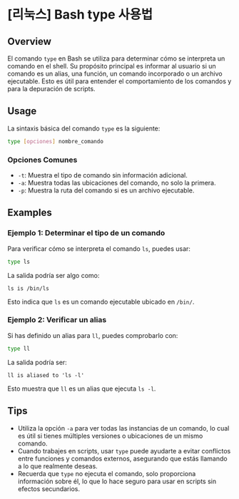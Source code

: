 # [리눅스] Bash type 사용법

## Overview
El comando `type` en Bash se utiliza para determinar cómo se interpreta un comando en el shell. Su propósito principal es informar al usuario si un comando es un alias, una función, un comando incorporado o un archivo ejecutable. Esto es útil para entender el comportamiento de los comandos y para la depuración de scripts.

## Usage
La sintaxis básica del comando `type` es la siguiente:

```bash
type [opciones] nombre_comando
```

### Opciones Comunes
- `-t`: Muestra el tipo de comando sin información adicional.
- `-a`: Muestra todas las ubicaciones del comando, no solo la primera.
- `-p`: Muestra la ruta del comando si es un archivo ejecutable.

## Examples
### Ejemplo 1: Determinar el tipo de un comando
Para verificar cómo se interpreta el comando `ls`, puedes usar:

```bash
type ls
```

La salida podría ser algo como:

```
ls is /bin/ls
```

Esto indica que `ls` es un comando ejecutable ubicado en `/bin/`.

### Ejemplo 2: Verificar un alias
Si has definido un alias para `ll`, puedes comprobarlo con:

```bash
type ll
```

La salida podría ser:

```
ll is aliased to 'ls -l'
```

Esto muestra que `ll` es un alias que ejecuta `ls -l`.

## Tips
- Utiliza la opción `-a` para ver todas las instancias de un comando, lo cual es útil si tienes múltiples versiones o ubicaciones de un mismo comando.
- Cuando trabajes en scripts, usar `type` puede ayudarte a evitar conflictos entre funciones y comandos externos, asegurando que estás llamando a lo que realmente deseas.
- Recuerda que `type` no ejecuta el comando, solo proporciona información sobre él, lo que lo hace seguro para usar en scripts sin efectos secundarios.